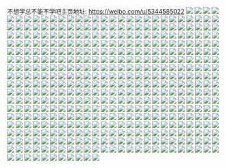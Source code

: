 不想学总不能不学吧主页地址: https://weibo.com/u/5344585022 
![](https://wx4.sinaimg.cn/mw2000/005PHkIely1h96kwwf9jij30u0140gs3.jpg) 
![](https://wx4.sinaimg.cn/mw2000/005PHkIely1h96l8wk8myj314o0u0145.jpg) 
![](https://wx4.sinaimg.cn/mw2000/005PHkIely1h96kwwzfwjj30u0140jyf.jpg) 
![](https://wx4.sinaimg.cn/mw2000/005PHkIely1h96kwbunezj31400u0113.jpg) 
![](https://wx4.sinaimg.cn/mw2000/005PHkIely1h96kwcig2rj31400u0am1.jpg) 
![](https://wx4.sinaimg.cn/mw2000/005PHkIegy1h8k5ur4gyqj31400u0wke.jpg) 
![](https://wx4.sinaimg.cn/mw2000/005PHkIegy1h8k5urrlv5j31400u0q8t.jpg) 
![](https://wx4.sinaimg.cn/mw2000/005PHkIegy1h8btc55116j30u01407fu.jpg) 
![](https://wx4.sinaimg.cn/mw2000/005PHkIegy1h8btb1pzdnj30u01sywrb.jpg) 
![](https://wx4.sinaimg.cn/mw2000/005PHkIegy1h8btcjmxzwj30u0140qaa.jpg) 
![](https://wx4.sinaimg.cn/mw2000/005PHkIegy1h8btb2v250j30u014dk0j.jpg) 
![](https://wx4.sinaimg.cn/mw2000/005PHkIegy1h8btb43zecj30u0140tge.jpg) 
![](https://wx4.sinaimg.cn/mw2000/005PHkIegy1h8btcprll7j30u0140dtc.jpg) 
![](https://wx4.sinaimg.cn/mw2000/005PHkIegy1h8btb3j1ioj30u0140132.jpg) 
![](https://wx4.sinaimg.cn/mw2000/005PHkIegy1h8btb4myb0j30u0140qb2.jpg) 
![](https://wx4.sinaimg.cn/mw2000/005PHkIegy1h8btb55v21j30u0140dq6.jpg) 
![](https://wx4.sinaimg.cn/mw2000/005PHkIegy1h89m1qlbf9j30u01o07hr.jpg) 
![](https://wx4.sinaimg.cn/mw2000/005PHkIegy1h7fdboai70j30u0140n98.jpg) 
![](https://wx4.sinaimg.cn/mw2000/005PHkIegy1h7fdbp5wq5j30u0140tmd.jpg) 
![](https://wx4.sinaimg.cn/mw2000/005PHkIegy1h6seho5950j30u0140wj4.jpg) 
![](https://wx4.sinaimg.cn/mw2000/005PHkIegy1h6pq5gp7ekj31400u045l.jpg) 
![](https://wx4.sinaimg.cn/mw2000/005PHkIegy1h6pq5hdndbj31400u010t.jpg) 
![](https://wx4.sinaimg.cn/mw2000/005PHkIegy1h6lju3c2awj30wi0o7767.jpg) 
![](https://wx4.sinaimg.cn/mw2000/005PHkIegy1h6gt6zyd4oj30u015b76b.jpg) 
![](https://wx4.sinaimg.cn/mw2000/005PHkIegy1h6gt7lnmuij30u0140jym.jpg) 
![](https://wx4.sinaimg.cn/mw2000/005PHkIegy1h60qdceks8j30u01gq44m.jpg) 
![](https://wx4.sinaimg.cn/mw2000/005PHkIegy1h5mi1urnpuj31900u0jwh.jpg) 
![](https://wx4.sinaimg.cn/mw2000/005PHkIegy1h5mi1wqpxuj31900u0ag6.jpg) 
![](https://wx4.sinaimg.cn/mw2000/005PHkIegy1h5mi1vexmkj31900u0jwg.jpg) 
![](https://wx4.sinaimg.cn/mw2000/005PHkIegy1h5mi1xypdnj30u0140493.jpg) 
![](https://wx4.sinaimg.cn/mw2000/005PHkIegy1h5mi1zr96wj31900u044h.jpg) 
![](https://wx4.sinaimg.cn/mw2000/005PHkIegy1h5mi1ydlnjj31900u0jxw.jpg) 
![](https://wx4.sinaimg.cn/mw2000/005PHkIegy1h5mi1ytviwj316f0u0mz3.jpg) 
![](https://wx4.sinaimg.cn/mw2000/005PHkIegy1h5mi1z9kdxj31900u0n2n.jpg) 
![](https://wx4.sinaimg.cn/mw2000/005PHkIegy1h5mih8r2wsj30u01400zm.jpg) 
![](https://wx4.sinaimg.cn/mw2000/005PHkIegy1h5mi2083mqj31900u0afb.jpg) 
![](https://wx4.sinaimg.cn/mw2000/005PHkIegy1h5mi2qv3zbj30u03j3qq6.jpg) 
![](https://wx4.sinaimg.cn/mw2000/005PHkIegy1h5kiyj5llyj32c0340u0z.jpg) 
![](https://wx4.sinaimg.cn/mw2000/005PHkIegy1h5kiyfwalpj32c0340x6p.jpg) 
![](https://wx4.sinaimg.cn/mw2000/005PHkIegy1h533kow081j30wi0riak8.jpg) 
![](https://wx4.sinaimg.cn/mw2000/005PHkIely1h51yppiek9j30u0140tks.jpg) 
![](https://wx4.sinaimg.cn/mw2000/005PHkIely1h51yprbondj30u0140k2d.jpg) 
![](https://wx4.sinaimg.cn/mw2000/005PHkIely1h51ypou76pj30u014049p.jpg) 
![](https://wx4.sinaimg.cn/mw2000/005PHkIely1h51zubqyd2j30u01407eb.jpg) 
![](https://wx4.sinaimg.cn/mw2000/005PHkIely1h51yps1xjuj30u0190tqp.jpg) 
![](https://wx4.sinaimg.cn/mw2000/005PHkIegy1h4nqwgkbebj30u0140gsc.jpg) 
![](https://wx4.sinaimg.cn/mw2000/005PHkIegy1h4nqwh1a7ij314g0u0n3p.jpg) 
![](https://wx4.sinaimg.cn/mw2000/005PHkIegy1h4nqwhgvwsj30u0140jxw.jpg) 
![](https://wx4.sinaimg.cn/mw2000/005PHkIegy1h4nqwfs82uj30u0102af5.jpg) 
![](https://wx4.sinaimg.cn/mw2000/005PHkIegy1h4nqx6ufeej30u00u0tbi.jpg) 
![](https://wx4.sinaimg.cn/mw2000/005PHkIegy1h4nqx6efquj30u0140q9g.jpg) 
![](https://wx4.sinaimg.cn/mw2000/005PHkIegy1h4n0abjkdnj30u01407at.jpg) 
![](https://wx4.sinaimg.cn/mw2000/005PHkIegy1h3zwe0nm0nj31400u0th6.jpg) 
![](https://wx4.sinaimg.cn/mw2000/005PHkIegy1h3zwe1cyrfj30u014045b.jpg) 
![](https://wx4.sinaimg.cn/mw2000/005PHkIegy1h3zwdzty7lj30u0140n3k.jpg) 
![](https://wx4.sinaimg.cn/mw2000/005PHkIegy1h2sp1y538vj30u0190430.jpg) 
![](https://wx4.sinaimg.cn/mw2000/005PHkIegy1h2sp1yiqcqj30u0190jwb.jpg) 
![](https://wx4.sinaimg.cn/mw2000/005PHkIegy1h2sp1ywujcj31900u0n43.jpg) 
![](https://wx4.sinaimg.cn/mw2000/005PHkIegy1h2sp1zf41kj30u0190te6.jpg) 
![](https://wx4.sinaimg.cn/mw2000/005PHkIegy1h2sp1xq8e5j30u0190wjp.jpg) 
![](https://wx4.sinaimg.cn/mw2000/005PHkIegy1h2sp1ztnw4j30u0190jw8.jpg) 
![](https://wx4.sinaimg.cn/mw2000/005PHkIegy1h2sp209yxpj30u01407c3.jpg) 
![](https://wx4.sinaimg.cn/mw2000/005PHkIegy1h2sp20sgfpj30u01400zl.jpg) 
![](https://wx4.sinaimg.cn/mw2000/005PHkIegy1h2qiyqf8osj30mi0u0k5x.jpg) 
![](https://wx4.sinaimg.cn/mw2000/005PHkIegy1h2p5eqmyapj32c0340kjl.jpg) 
![](https://wx4.sinaimg.cn/mw2000/005PHkIegy1h2g8i2jl1nj31400u0dne.jpg) 
![](https://wx4.sinaimg.cn/mw2000/005PHkIegy1h2g8i367wjj30u01407cf.jpg) 
![](https://wx4.sinaimg.cn/mw2000/005PHkIegy1h2g8i3o2xyj30u0140afi.jpg) 
![](https://wx4.sinaimg.cn/mw2000/005PHkIegy1h28wdbpo6cj31900u0jvs.jpg) 
![](https://wx4.sinaimg.cn/mw2000/005PHkIegy1h28wdcdx4ej31900u0790.jpg) 
![](https://wx4.sinaimg.cn/mw2000/005PHkIegy1h1e77qe0ccj30u01407cb.jpg) 
![](https://wx4.sinaimg.cn/mw2000/005PHkIegy1h0z875ff2gj30u0140q8u.jpg) 
![](https://wx4.sinaimg.cn/mw2000/005PHkIegy1h0z877h7lej30u01407b5.jpg) 
![](https://wx4.sinaimg.cn/mw2000/005PHkIegy1h0z8781otyj30u0140q9a.jpg) 
![](https://wx4.sinaimg.cn/mw2000/005PHkIegy1h104fefcl1j30u01400zi.jpg) 
![](https://wx4.sinaimg.cn/mw2000/005PHkIegy1h0wubpk05jj30u0140mzm.jpg) 
![](https://wx4.sinaimg.cn/mw2000/005PHkIegy1h0wubrebpjj30u01407dd.jpg) 
![](https://wx4.sinaimg.cn/mw2000/005PHkIegy1h0wubv4g27j30u0140gw1.jpg) 
![](https://wx4.sinaimg.cn/mw2000/005PHkIegy1h0wubon6lrj30u01hcdq0.jpg) 
![](https://wx4.sinaimg.cn/mw2000/005PHkIegy1h0wubwrwefj30u00wwtgl.jpg) 
![](https://wx4.sinaimg.cn/mw2000/005PHkIegy1h02qq34aouj30u01hcqee.jpg) 
![](https://wx4.sinaimg.cn/mw2000/005PHkIegy1h02qpyzyb9j30u0140wk3.jpg) 
![](https://wx4.sinaimg.cn/mw2000/005PHkIegy1h02qq07z8yj30u0140grl.jpg) 
![](https://wx4.sinaimg.cn/mw2000/005PHkIegy1h02qq0pdloj30mi0u0n35.jpg) 
![](https://wx4.sinaimg.cn/mw2000/005PHkIegy1h02qqb20fmj30mi0u0wiu.jpg) 
![](https://wx4.sinaimg.cn/mw2000/005PHkIegy1gzrxqsa0hxj30u0140jw6.jpg) 
![](https://wx4.sinaimg.cn/mw2000/005PHkIegy1gzrxqpq2d6j30u00w2n3f.jpg) 
![](https://wx4.sinaimg.cn/mw2000/005PHkIegy1gzrxqrd5nbj30u0140gt1.jpg) 
![](https://wx4.sinaimg.cn/mw2000/005PHkIegy1gzrxqxopiqj31400u0afl.jpg) 
![](https://wx4.sinaimg.cn/mw2000/005PHkIegy1gzrxvfemenj30u0140gsb.jpg) 
![](https://wx4.sinaimg.cn/mw2000/005PHkIegy1gyp2upbouqj30u0140tdk.jpg) 
![](https://wx4.sinaimg.cn/mw2000/005PHkIegy1gyp2uoi1d1j30u0140afw.jpg) 
![](https://wx4.sinaimg.cn/mw2000/005PHkIegy1gyp2uq70vfj30u014078t.jpg) 
![](https://wx4.sinaimg.cn/mw2000/005PHkIegy1gyp2ur3olpj30u0140gra.jpg) 
![](https://wx4.sinaimg.cn/mw2000/005PHkIegy1gxux6kxv6wj32c03401kz.jpg) 
![](https://wx4.sinaimg.cn/mw2000/005PHkIegy1gxux6nqclnj32c0340qv5.jpg) 
![](https://wx4.sinaimg.cn/mw2000/005PHkIegy1gxux6gt99qj32c03407wh.jpg) 
![](https://wx4.sinaimg.cn/mw2000/005PHkIegy1gxux6i7sy8j32c0340hdu.jpg) 
![](https://wx4.sinaimg.cn/mw2000/005PHkIegy1gxux6jmxnij32c0340u0x.jpg) 
![](https://wx4.sinaimg.cn/mw2000/005PHkIegy1gxux6mgmrij32c0340x6q.jpg) 
![](https://wx4.sinaimg.cn/mw2000/005PHkIegy1gxux6sa7i2j33402c0u0x.jpg) 
![](https://wx4.sinaimg.cn/mw2000/005PHkIegy1gxux7hf8ktj32c0340u0y.jpg) 
![](https://wx4.sinaimg.cn/mw2000/005PHkIegy1gxqeb90b5pj30u014045v.jpg) 
![](https://wx4.sinaimg.cn/mw2000/005PHkIegy1gxqebaw6lej30u0140qdc.jpg) 
![](https://wx4.sinaimg.cn/mw2000/005PHkIegy1gxqebvx05uj30u0141q99.jpg) 
![](https://wx4.sinaimg.cn/mw2000/005PHkIegy1gxqeb9tk97j31400u0q68.jpg) 
![](https://wx4.sinaimg.cn/mw2000/005PHkIegy1gxqefy09brj30u01hdtgh.jpg) 
![](https://wx4.sinaimg.cn/mw2000/005PHkIegy1gxqebbr3m6j30u01400yz.jpg) 
![](https://wx4.sinaimg.cn/mw2000/005PHkIegy1gxqedsq3gyj30u014043q.jpg) 
![](https://wx4.sinaimg.cn/mw2000/005PHkIegy1gwygfcqlj8j30kd0n878t.jpg) 
![](https://wx4.sinaimg.cn/mw2000/005PHkIegy1gwygfbwrvkj32c03404qr.jpg) 
![](https://wx4.sinaimg.cn/mw2000/005PHkIegy1gwygffyk4gj32c0340npe.jpg) 
![](https://wx4.sinaimg.cn/mw2000/005PHkIegy1gwlhrt5eb3j30n00ci0wh.jpg) 
![](https://wx4.sinaimg.cn/mw2000/005PHkIegy1gwlhrtmubyj31h90o8wo7.jpg) 
![](https://wx4.sinaimg.cn/mw2000/005PHkIegy1gwlhrunn24j33402c07wh.jpg) 
![](https://wx4.sinaimg.cn/mw2000/005PHkIegy1gwlhrys138j32c0340kjl.jpg) 
![](https://wx4.sinaimg.cn/mw2000/005PHkIegy1gwlhs0huudj32c0340u0x.jpg) 
![](https://wx4.sinaimg.cn/mw2000/005PHkIegy1gwlhrwxvyoj33402c0npe.jpg) 
![](https://wx4.sinaimg.cn/mw2000/005PHkIegy1gwj8cb2vwfj31g61cch67.jpg) 
![](https://wx4.sinaimg.cn/mw2000/005PHkIegy1gwj8ca92lzj31jj19m1cv.jpg) 
![](https://wx4.sinaimg.cn/mw2000/005PHkIegy1gw3airptbyj30if09zdib.jpg) 
![](https://wx4.sinaimg.cn/mw2000/005PHkIegy1gw0xxuc5j7j30p413wwpi.jpg) 
![](https://wx4.sinaimg.cn/mw2000/005PHkIegy1gvtu4q156sj33402c0e82.jpg) 
![](https://wx4.sinaimg.cn/mw2000/005PHkIegy1gvtu41ufbgj33402c0u0y.jpg) 
![](https://wx4.sinaimg.cn/mw2000/005PHkIegy1gvtu4nd39tj32c0340u0y.jpg) 
![](https://wx4.sinaimg.cn/mw2000/005PHkIegy1gvtu3us4wdj32c0340b2a.jpg) 
![](https://wx4.sinaimg.cn/mw2000/005PHkIegy1gveta6f5glj62ds1scnpd02.jpg) 
![](https://wx4.sinaimg.cn/mw2000/005PHkIegy1gveta7lk44j62c0340hdn02.jpg) 
![](https://wx4.sinaimg.cn/mw2000/005PHkIegy1gv9xfmyqcfj63402c0b2a02.jpg) 
![](https://wx4.sinaimg.cn/mw2000/005PHkIegy1gv9xfppec5j61sc2dsx6p02.jpg) 
![](https://wx4.sinaimg.cn/mw2000/005PHkIegy1gv9xfstuqnj63402c0hdu02.jpg) 
![](https://wx4.sinaimg.cn/mw2000/005PHkIegy1gv9xfx1earj61us1gje7d02.jpg) 
![](https://wx4.sinaimg.cn/mw2000/005PHkIely1gv2hh4i4zkj60n006gaby02.jpg) 
![](https://wx4.sinaimg.cn/mw2000/005PHkIely1gv2hh3niwzj60mj07utas02.jpg) 
![](https://wx4.sinaimg.cn/mw2000/005PHkIely1gv2hh56z6mj30n003kt9l.jpg) 
![](https://wx4.sinaimg.cn/mw2000/005PHkIely1gv2hh5tz69j60n01dsago02.jpg) 
![](https://wx4.sinaimg.cn/mw2000/005PHkIegy1guryiv0dyjj60n00c275l02.jpg) 
![](https://wx4.sinaimg.cn/mw2000/005PHkIegy1guryikofezj60jo05yt9g02.jpg) 
![](https://wx4.sinaimg.cn/mw2000/005PHkIegy1guryijhs5mj61x81bnkj502.jpg) 
![](https://wx4.sinaimg.cn/mw2000/005PHkIegy1gucho14tyej60n00pt43d02.jpg) 
![](https://wx4.sinaimg.cn/mw2000/005PHkIegy1gucho1mntjj60f306a0tu02.jpg) 
![](https://wx4.sinaimg.cn/mw2000/005PHkIegy1gsc188p2mmj614e0yvqb402.jpg) 
![](https://wx4.sinaimg.cn/mw2000/005PHkIegy1gsc187x1wyj30nh1u9k1j.jpg) 
![](https://wx4.sinaimg.cn/mw2000/005PHkIegy1gsc18cyryrj30n01dskjm.jpg) 
![](https://wx4.sinaimg.cn/mw2000/005PHkIegy1gsc18kqbzqj32c02fae85.jpg) 
![](https://wx4.sinaimg.cn/mw2000/005PHkIegy1gsc18q71osj32c0340e83.jpg) 
![](https://wx4.sinaimg.cn/mw2000/005PHkIegy1gsc186lme4j33402c07wq.jpg) 
![](https://wx4.sinaimg.cn/mw2000/005PHkIegy1gsc19s9pt1j32c0340kjy.jpg) 
![](https://wx4.sinaimg.cn/mw2000/005PHkIegy1gsc1a76pg3j31sm24mkjt.jpg) 
![](https://wx4.sinaimg.cn/mw2000/005PHkIegy1gsc1abevtdj32r22c0hdu.jpg) 
![](https://wx4.sinaimg.cn/mw2000/005PHkIegy1gs1sjdm0rfj32c0340he5.jpg) 
![](https://wx4.sinaimg.cn/mw2000/005PHkIegy1gs1si0xvtcj32c0340x74.jpg) 
![](https://wx4.sinaimg.cn/mw2000/005PHkIegy1gs1siqqx20j32c0340u1d.jpg) 
![](https://wx4.sinaimg.cn/mw2000/005PHkIegy1gs1sj01d6vj60jw0sgkbj02.jpg) 
![](https://wx4.sinaimg.cn/mw2000/005PHkIegy1gs1siyhupkj63402c0hdy02.jpg) 
![](https://wx4.sinaimg.cn/mw2000/005PHkIegy1gs1shjwv67j32862c0b2b.jpg) 
![](https://wx4.sinaimg.cn/mw2000/005PHkIegy1gr34flycwxj30n00mb0xj.jpg) 
![](https://wx4.sinaimg.cn/mw2000/005PHkIely1gqtsfm293ij33402c0kk0.jpg) 
![](https://wx4.sinaimg.cn/mw2000/005PHkIely1gqtsfajnwhj32ds2dsu12.jpg) 
![](https://wx4.sinaimg.cn/mw2000/005PHkIely1gqtsgpzxqjj31400u0an5.jpg) 
![](https://wx4.sinaimg.cn/mw2000/005PHkIegy1gpv3mt7nqrj32c03401l6.jpg) 
![](https://wx4.sinaimg.cn/mw2000/005PHkIegy1gpv3mqi6cgj32c02tshdz.jpg) 
![](https://wx4.sinaimg.cn/mw2000/005PHkIegy1gpv3mv9px3j32c0340b2g.jpg) 
![](https://wx4.sinaimg.cn/mw2000/005PHkIegy1gpv3mypwplj32c0340b2o.jpg) 
![](https://wx4.sinaimg.cn/mw2000/005PHkIegy1gpv3n1mr56j33402c0npd.jpg) 
![](https://wx4.sinaimg.cn/mw2000/005PHkIegy1gpv3nfvcm2j32c0340e8e.jpg) 
![](https://wx4.sinaimg.cn/mw2000/005PHkIegy1gpgouem5kxj33402c0qv5.jpg) 
![](https://wx4.sinaimg.cn/mw2000/005PHkIegy1gpgox5jqr2j33402c015a.jpg) 
![](https://wx4.sinaimg.cn/mw2000/005PHkIegy1gpgox8oixlj33402c04qq.jpg) 
![](https://wx4.sinaimg.cn/mw2000/005PHkIegy1gpgoxiogh2j30u019045h.jpg) 
![](https://wx4.sinaimg.cn/mw2000/005PHkIegy1gpgoygmkngj33402c0e81.jpg) 
![](https://wx4.sinaimg.cn/mw2000/005PHkIely1goymtpwt13j31sc2ds1kx.jpg) 
![](https://wx4.sinaimg.cn/mw2000/005PHkIely1goymta2jdcj32c0340b29.jpg) 
![](https://wx4.sinaimg.cn/mw2000/005PHkIely1goymtvs3nqj31sc2dsh7w.jpg) 
![](https://wx4.sinaimg.cn/mw2000/005PHkIely1goymtgyb0nj31sc1ckdpm.jpg) 
![](https://wx4.sinaimg.cn/mw2000/005PHkIely1goymtenhcvj314f1hwe6u.jpg) 
![](https://wx4.sinaimg.cn/mw2000/005PHkIely1goymt57jy7j32ay1p7ar3.jpg) 
![](https://wx4.sinaimg.cn/mw2000/005PHkIely1gowb91lhbfj33402c0b2a.jpg) 
![](https://wx4.sinaimg.cn/mw2000/005PHkIely1gowb97c07sj33402c04qq.jpg) 
![](https://wx4.sinaimg.cn/mw2000/005PHkIely1gowb9d8k6rj32t21z1x6p.jpg) 
![](https://wx4.sinaimg.cn/mw2000/005PHkIely1gowb9hunxjj33402c01ky.jpg) 
![](https://wx4.sinaimg.cn/mw2000/005PHkIely1gowb8wfvraj30n10n141c.jpg) 
![](https://wx4.sinaimg.cn/mw2000/005PHkIely1gowb9ledspj322a22a4qp.jpg) 
![](https://wx4.sinaimg.cn/mw2000/005PHkIely1gowb9ngsflj30sg0ly790.jpg) 
![](https://wx4.sinaimg.cn/mw2000/005PHkIely1gowb9wyavpj33332ahnph.jpg) 
![](https://wx4.sinaimg.cn/mw2000/005PHkIely1gowba0yb5rj32bb2bbhdt.jpg) 
![](https://wx4.sinaimg.cn/mw2000/005PHkIely1gm70tkyq9mj30n01ds1ky.jpg) 
![](https://wx4.sinaimg.cn/mw2000/005PHkIely1gm70tlpf6bj30n01gbafn.jpg) 
![](https://wx4.sinaimg.cn/mw2000/005PHkIely1gkuvgpcauij30n00je46f.jpg) 
![](https://wx4.sinaimg.cn/mw2000/005PHkIely1gg5p576lnhj316o1kwnpg.jpg) 
![](https://wx4.sinaimg.cn/mw2000/005PHkIely1gg5p52bzofj31ej1hee4m.jpg) 
![](https://wx4.sinaimg.cn/mw2000/005PHkIely1gg5p4ra1buj31kw1kwqva.jpg) 
![](https://wx4.sinaimg.cn/mw2000/005PHkIely1gg5p5bfmbpj32bb332kjo.jpg) 
![](https://wx4.sinaimg.cn/mw2000/005PHkIely1gg5p50tf6lj31kw16ox6s.jpg) 
![](https://wx4.sinaimg.cn/mw2000/005PHkIely1gg5p5ed2rxj327p1nrkjm.jpg) 
![](https://wx4.sinaimg.cn/mw2000/005PHkIely1gg5p5kvfbmj32bb3324qu.jpg) 
![](https://wx4.sinaimg.cn/mw2000/005PHkIely1gg5p4jq5eej33082967wm.jpg) 
![](https://wx4.sinaimg.cn/mw2000/005PHkIely1gg5p4w5qb8j316o1kw7wl.jpg) 
![](https://wx4.sinaimg.cn/mw2000/005PHkIely1gfyepo028vj31kw16ou0s.jpg) 
![](https://wx4.sinaimg.cn/mw2000/005PHkIely1gfyeq26i9vj31kw16oqv9.jpg) 
![](https://wx4.sinaimg.cn/mw2000/005PHkIely1gfyeq7uyg4j31kw16ou0z.jpg) 
![](https://wx4.sinaimg.cn/mw2000/005PHkIely1gfyeqeera6j31kw16o7wl.jpg) 
![](https://wx4.sinaimg.cn/mw2000/005PHkIely1gfyeplv98oj30n00jk4f1.jpg) 
![](https://wx4.sinaimg.cn/mw2000/005PHkIely1gfyeqga4xhj33402c04qp.jpg) 
![](https://wx4.sinaimg.cn/mw2000/005PHkIely1gfyesjqbuqj316o1kwb29.jpg) 
![](https://wx4.sinaimg.cn/mw2000/005PHkIely1gfyesyqqrmj31kw16ou0z.jpg) 
![](https://wx4.sinaimg.cn/mw2000/005PHkIely1gfyetr5j1fj316o1acnpe.jpg) 
![](https://wx4.sinaimg.cn/mw2000/005PHkIely1gfuc2qfbunj308f08fwez.jpg) 
![](https://wx4.sinaimg.cn/mw2000/005PHkIely1gfqxei8d47j30or0gzq5v.jpg) 
![](https://wx4.sinaimg.cn/mw2000/005PHkIely1gfqxeut1w5j31kw16ou0y.jpg) 
![](https://wx4.sinaimg.cn/mw2000/005PHkIely1gfqxewj6kbj31dv10b1bq.jpg) 
![](https://wx4.sinaimg.cn/mw2000/005PHkIely1gfqxegsvz8j316m1kub29.jpg) 
![](https://wx4.sinaimg.cn/mw2000/005PHkIely1gfqxeyws00j316o1kw1kx.jpg) 
![](https://wx4.sinaimg.cn/mw2000/005PHkIely1gfqxf1g3njj316o1kwb29.jpg) 
![](https://wx4.sinaimg.cn/mw2000/005PHkIely1gfqxf9nqg8j316o1kw7wl.jpg) 
![](https://wx4.sinaimg.cn/mw2000/005PHkIely1gfqxffbsz3j318y0zih7y.jpg) 
![](https://wx4.sinaimg.cn/mw2000/005PHkIely1gfqxfv034wj32c0340b2a.jpg) 
![](https://wx4.sinaimg.cn/mw2000/005PHkIely1gfl79g9ga1j30n01ds0xf.jpg) 
![](https://wx4.sinaimg.cn/mw2000/005PHkIely1gfjxkcq9vyj32c0340u0x.jpg) 
![](https://wx4.sinaimg.cn/mw2000/005PHkIely1gfjxkee5qvj33402c0kfl.jpg) 
![](https://wx4.sinaimg.cn/mw2000/005PHkIely1gfjxkj2or7j32c0340npd.jpg) 
![](https://wx4.sinaimg.cn/mw2000/005PHkIely1gfjxklihjgj32c0340hdt.jpg) 
![](https://wx4.sinaimg.cn/mw2000/005PHkIely1gffc5jqpqgj32o82o8kjl.jpg) 
![](https://wx4.sinaimg.cn/mw2000/005PHkIely1gffc5hlb0zj32bb2bbhdt.jpg) 
![](https://wx4.sinaimg.cn/mw2000/005PHkIely1gffc5lhfxyj32o82o8b29.jpg) 
![](https://wx4.sinaimg.cn/mw2000/005PHkIely1gffc5femq5j30ty1h8wrx.jpg) 
![](https://wx4.sinaimg.cn/mw2000/005PHkIely1gffc6610cfj30kd0r578a.jpg) 
![](https://wx4.sinaimg.cn/mw2000/005PHkIely1gffcbzob8fj32o82o81kx.jpg) 
![](https://wx4.sinaimg.cn/mw2000/005PHkIely1gffc5o1b0mj32bb332x6p.jpg) 
![](https://wx4.sinaimg.cn/mw2000/005PHkIely1gffcep4zbvj30jy0jydns.jpg) 
![](https://wx4.sinaimg.cn/mw2000/005PHkIely1gffcef5br9j32o82o8kjl.jpg) 
![](https://wx4.sinaimg.cn/mw2000/005PHkIely1gfbcvej3l5j30mn1ds7tw.jpg) 
![](https://wx4.sinaimg.cn/mw2000/005PHkIely1gf5kkyd9r2j32c021ix6q.jpg) 
![](https://wx4.sinaimg.cn/mw2000/005PHkIely1gf2k40uobhj33402c0npf.jpg) 
![](https://wx4.sinaimg.cn/mw2000/005PHkIely1gf2k5n9t1uj33402c0u0z.jpg) 
![](https://wx4.sinaimg.cn/mw2000/005PHkIely1gf5kkzshlxj32c0340e81.jpg) 
![](https://wx4.sinaimg.cn/mw2000/005PHkIely1gf5kl309wfj33402c0x6r.jpg) 
![](https://wx4.sinaimg.cn/mw2000/005PHkIely1gf2k4xfvlej33402c0x6r.jpg) 
![](https://wx4.sinaimg.cn/mw2000/005PHkIely1gf5kmlufkaj319y0yh15d.jpg) 
![](https://wx4.sinaimg.cn/mw2000/005PHkIely1gf5kl4386vj31kw16ok9l.jpg) 
![](https://wx4.sinaimg.cn/mw2000/005PHkIely1gf5kl5r82mj31hc0zkk1a.jpg) 
![](https://wx4.sinaimg.cn/mw2000/005PHkIely1gf1lpqv1whj33402c0wxh.jpg) 
![](https://wx4.sinaimg.cn/mw2000/005PHkIely1gf1lrwiigaj32c03404qq.jpg) 
![](https://wx4.sinaimg.cn/mw2000/005PHkIely1gf1lrzqjm0j32c03401ky.jpg) 
![](https://wx4.sinaimg.cn/mw2000/005PHkIely1gf1ls11ijyj33402c0kao.jpg) 
![](https://wx4.sinaimg.cn/mw2000/005PHkIely1gf0288tmryj31u02g07wh.jpg) 
![](https://wx4.sinaimg.cn/mw2000/005PHkIely1gf0287nddbj31r02c0n7e.jpg) 
![](https://wx4.sinaimg.cn/mw2000/005PHkIely1gf02873q67j30zk1be7bb.jpg) 
![](https://wx4.sinaimg.cn/mw2000/005PHkIely1gf029sqng0j31901907hl.jpg) 
![](https://wx4.sinaimg.cn/mw2000/005PHkIely1gf029rjy7bj30is0isgpr.jpg) 
![](https://wx4.sinaimg.cn/mw2000/005PHkIely1gf02g8z6w3j314w0n0k39.jpg) 
![](https://wx4.sinaimg.cn/mw2000/005PHkIely1gf027th4w5j32x426u7wh.jpg) 
![](https://wx4.sinaimg.cn/mw2000/005PHkIely1gf027v4ngqj32bb2bbb29.jpg) 
![](https://wx4.sinaimg.cn/mw2000/005PHkIely1gf027s5zanj32a22a2npd.jpg) 
![](https://wx4.sinaimg.cn/mw2000/005PHkIely1ges7wn3pv0j320p1iikc6.jpg) 
![](https://wx4.sinaimg.cn/mw2000/005PHkIely1ges7wq3vnlj32bb2bbkjl.jpg) 
![](https://wx4.sinaimg.cn/mw2000/005PHkIely1ges7wti9r8j33322bbhdt.jpg) 
![](https://wx4.sinaimg.cn/mw2000/005PHkIely1ges7wwdtcrj32bb2bbhdt.jpg) 
![](https://wx4.sinaimg.cn/mw2000/005PHkIely1ges7wlh9ufj32c81r67tn.jpg) 
![](https://wx4.sinaimg.cn/mw2000/005PHkIely1ges7x1ebmlj33402c0b2a.jpg) 
![](https://wx4.sinaimg.cn/mw2000/005PHkIely1ges7whsrhmj32o82o8e81.jpg) 
![](https://wx4.sinaimg.cn/mw2000/005PHkIely1ges7x8yozdj33402c07wk.jpg) 
![](https://wx4.sinaimg.cn/mw2000/005PHkIely1ges7xaqlrej33402c04la.jpg) 
![](https://wx4.sinaimg.cn/mw2000/005PHkIely1geneyqcpaej30n01dse81.jpg) 
![](https://wx4.sinaimg.cn/mw2000/005PHkIely1gef4wp7h2aj32o82o77wh.jpg) 
![](https://wx4.sinaimg.cn/mw2000/005PHkIely1gef4x17g4cj32o82o84qp.jpg) 
![](https://wx4.sinaimg.cn/mw2000/005PHkIely1gef4wrvlgcj30n01kqn9q.jpg) 
![](https://wx4.sinaimg.cn/mw2000/005PHkIely1gef4wyy6kbj30wh0lowi6.jpg) 
![](https://wx4.sinaimg.cn/mw2000/005PHkIely1gef4wq9bmvj31hc0zk48k.jpg) 
![](https://wx4.sinaimg.cn/mw2000/005PHkIely1gef4wtbnprj30zk1hcwnk.jpg) 
![](https://wx4.sinaimg.cn/mw2000/005PHkIely1gef4wy9t1dj32o82o8kjl.jpg) 
![](https://wx4.sinaimg.cn/mw2000/005PHkIely1gef4x7kuutj32o82o81ky.jpg) 
![](https://wx4.sinaimg.cn/mw2000/005PHkIely1gef4x4oqebj32o82o8npd.jpg) 
![](https://wx4.sinaimg.cn/mw2000/005PHkIely1gebuhrdhuxj31uo1uox2w.jpg) 
![](https://wx4.sinaimg.cn/mw2000/005PHkIely1gebuhpgkw4j31ve1vedtz.jpg) 
![](https://wx4.sinaimg.cn/mw2000/005PHkIely1gebuhq7fbmj31ve1ve136.jpg) 
![](https://wx4.sinaimg.cn/mw2000/005PHkIely1gebuhqsar3j30zk0zkk7g.jpg) 
![](https://wx4.sinaimg.cn/mw2000/005PHkIely1gebuhosoiej31hc0zkhdw.jpg) 
![](https://wx4.sinaimg.cn/mw2000/005PHkIely1gebuhlkju1j31hc0zknpg.jpg) 
![](https://wx4.sinaimg.cn/mw2000/005PHkIely1ge592lw3thj317k2o17on.jpg) 
![](https://wx4.sinaimg.cn/mw2000/005PHkIely1ge592oj12dj32c0340kjl.jpg) 
![](https://wx4.sinaimg.cn/mw2000/005PHkIely1ge592kphp7j32c0340npd.jpg) 
![](https://wx4.sinaimg.cn/mw2000/005PHkIely1ge592rumhtj31hc0zkgxx.jpg) 
![](https://wx4.sinaimg.cn/mw2000/005PHkIely1ge592sne0cj31hc0zkn2o.jpg) 
![](https://wx4.sinaimg.cn/mw2000/005PHkIely1ge592tdk23j31hc0zk4bw.jpg) 
![](https://wx4.sinaimg.cn/mw2000/005PHkIely1ge592qe7eij32c03401ky.jpg) 
![](https://wx4.sinaimg.cn/mw2000/005PHkIely1ge592xyxk4j32c03401ky.jpg) 
![](https://wx4.sinaimg.cn/mw2000/005PHkIely1ge59296yb8j30u01bc172.jpg) 
![](https://wx4.sinaimg.cn/mw2000/005PHkIely1ge2vq8ddx9j32c0340x6p.jpg) 
![](https://wx4.sinaimg.cn/mw2000/005PHkIely1ge2vqahfmej30k00jzjtv.jpg) 
![](https://wx4.sinaimg.cn/mw2000/005PHkIely1gdedti1wuoj30rw0rwqgt.jpg) 
![](https://wx4.sinaimg.cn/mw2000/005PHkIely1gdedsxgo7lj30rs0kuwlm.jpg) 
![](https://wx4.sinaimg.cn/mw2000/005PHkIely1gdedtbreadj32tq248npd.jpg) 
![](https://wx4.sinaimg.cn/mw2000/005PHkIely1gdedtg4v7cj32bb2bbnpe.jpg) 
![](https://wx4.sinaimg.cn/mw2000/005PHkIely1gdedt92vl3j33402c0e83.jpg) 
![](https://wx4.sinaimg.cn/mw2000/005PHkIely1gdgf1jspikj30la0kuqmd.jpg) 
![](https://wx4.sinaimg.cn/mw2000/005PHkIely1gdzey8qxlrj32801o0b29.jpg) 
![](https://wx4.sinaimg.cn/mw2000/005PHkIely1gdzeyymrb6j32o82o8npd.jpg) 
![](https://wx4.sinaimg.cn/mw2000/005PHkIely1gdzf1auz7hj323o1kq4qq.jpg) 
![](https://wx4.sinaimg.cn/mw2000/005PHkIely1gdxzbus6zlj32bc334x6p.jpg) 
![](https://wx4.sinaimg.cn/mw2000/005PHkIely1gdxzbwx2o4j33402c0kjl.jpg) 
![](https://wx4.sinaimg.cn/mw2000/005PHkIely1gdtcg7289ej31hc0zk4jr.jpg) 
![](https://wx4.sinaimg.cn/mw2000/005PHkIely1gdtcfyrk7mj322o340e81.jpg) 
![](https://wx4.sinaimg.cn/mw2000/005PHkIely1gdtcfvsu11j30u0140dlh.jpg) 
![](https://wx4.sinaimg.cn/mw2000/005PHkIely1gdtcftrdk9j32o82o87wh.jpg) 
![](https://wx4.sinaimg.cn/mw2000/005PHkIely1gdtcgah8dij31kc1n8b29.jpg) 
![](https://wx4.sinaimg.cn/mw2000/005PHkIely1gdtcfwx98gj32o82o8awg.jpg) 
![](https://wx4.sinaimg.cn/mw2000/005PHkIely1gdtcgcvnrqj30n02k1hbc.jpg) 
![](https://wx4.sinaimg.cn/mw2000/005PHkIely1gdtcfzd67uj30lo0shae1.jpg) 
![](https://wx4.sinaimg.cn/mw2000/005PHkIely1gdtcg4g3z3j33232akkjn.jpg) 
![](https://wx4.sinaimg.cn/mw2000/005PHkIely1gdtcfm0vuij30zk1hcu0x.jpg) 
![](https://wx4.sinaimg.cn/mw2000/005PHkIely1gdtchiy9qoj32c03401l1.jpg) 
![](https://wx4.sinaimg.cn/mw2000/005PHkIely1gdtcfv8lzhj31hc0zk451.jpg) 
![](https://wx4.sinaimg.cn/mw2000/005PHkIely1gddezh679dj30n01dsnpg.jpg) 
![](https://wx4.sinaimg.cn/mw2000/005PHkIely1gddez7rfn1j30n01dsb2c.jpg) 
![](https://wx4.sinaimg.cn/mw2000/005PHkIely1gday8i7oqgj32c03404qs.jpg) 
![](https://wx4.sinaimg.cn/mw2000/005PHkIely1gday8bpt3bj32o82o81kx.jpg) 
![](https://wx4.sinaimg.cn/mw2000/005PHkIely1gday89uzd5j32o82o8qv6.jpg) 
![](https://wx4.sinaimg.cn/mw2000/005PHkIely1gd07s7kublj314014ytkx.jpg) 
![](https://wx4.sinaimg.cn/mw2000/005PHkIely1gcliu1y77lj31400u01aj.jpg) 
![](https://wx4.sinaimg.cn/mw2000/005PHkIely1gclitvp1pyj33402c07wk.jpg) 
![](https://wx4.sinaimg.cn/mw2000/005PHkIely1gclitpwecqj33402c0kjn.jpg) 
![](https://wx4.sinaimg.cn/mw2000/005PHkIely1gcliu0ayjsj33402c0kjn.jpg) 
![](https://wx4.sinaimg.cn/mw2000/005PHkIely1gcee1rgna8j31c019ke0y.jpg) 
![](https://wx4.sinaimg.cn/mw2000/005PHkIely1gc5gwjfy46j31400u0ais.jpg) 
![](https://wx4.sinaimg.cn/mw2000/005PHkIely1gc5gwkzb93j33402c0b29.jpg) 
![](https://wx4.sinaimg.cn/mw2000/005PHkIely1gc5gwmmp94j33402c0kjl.jpg) 
![](https://wx4.sinaimg.cn/mw2000/005PHkIely1gc5gwvee0cj34802tc1l2.jpg) 
![](https://wx4.sinaimg.cn/mw2000/005PHkIely1gc5gwpk6pij33402c0hdv.jpg) 
![](https://wx4.sinaimg.cn/mw2000/005PHkIely1gc5gxlq4ywj34802tc1l2.jpg) 
![](https://wx4.sinaimg.cn/mw2000/005PHkIely1gbxd7lrsj0j335629tdzb.jpg) 
![](https://wx4.sinaimg.cn/mw2000/005PHkIely1gbxd7pv1fvj33ga2hue82.jpg) 
![](https://wx4.sinaimg.cn/mw2000/005PHkIely1gbxd7kb0gxj31ds0n0gv9.jpg) 
![](https://wx4.sinaimg.cn/mw2000/005PHkIely1gbxd7ri2dej32801o0x4t.jpg) 
![](https://wx4.sinaimg.cn/mw2000/005PHkIely1gbw43t0lwfj30xh0lp4qp.jpg) 
![](https://wx4.sinaimg.cn/mw2000/005PHkIely1gbw43gmf5bj34802tc1l2.jpg) 
![](https://wx4.sinaimg.cn/mw2000/005PHkIely1gbw3x2wl10j31kw1kwnc8.jpg) 
![](https://wx4.sinaimg.cn/mw2000/005PHkIely1gbdgwo25l6j3210210npd.jpg) 
![](https://wx4.sinaimg.cn/mw2000/005PHkIely1gb42i7zp9kj31o01o0du5.jpg) 
![](https://wx4.sinaimg.cn/mw2000/005PHkIely1gav1ba94rpj33402c0hdw.jpg) 
![](https://wx4.sinaimg.cn/mw2000/005PHkIely1gav1b6p0mbj33402c01kz.jpg) 
![](https://wx4.sinaimg.cn/mw2000/005PHkIely1gav1be36mxj322z2ahe81.jpg) 
![](https://wx4.sinaimg.cn/mw2000/005PHkIely1gav1bh4qp5j33402c0qv5.jpg) 
![](https://wx4.sinaimg.cn/mw2000/005PHkIely1gav1bvt9kqj33402c0u0x.jpg) 
![](https://wx4.sinaimg.cn/mw2000/005PHkIely1gav1bu1ul4j33402c0kjl.jpg) 
![](https://wx4.sinaimg.cn/mw2000/005PHkIely1gav1bxj4qxj33402c01kx.jpg) 
![](https://wx4.sinaimg.cn/mw2000/005PHkIely1gav1c1ag3cj31p01tbnpd.jpg) 
![](https://wx4.sinaimg.cn/mw2000/005PHkIely1gav1c5opcxj33402c01kz.jpg) 
![](https://wx4.sinaimg.cn/mw2000/005PHkIely1g9xez9duj3j30u01407au.jpg) 
![](https://wx4.sinaimg.cn/mw2000/005PHkIely1g9xezaqq1nj30u014046q.jpg) 
![](https://wx4.sinaimg.cn/mw2000/005PHkIely1g9xezcljxgj30u1142wmh.jpg) 
![](https://wx4.sinaimg.cn/mw2000/005PHkIely1g9xezegc88j31400u0gt3.jpg) 
![](https://wx4.sinaimg.cn/mw2000/005PHkIely1g9rzpl91f5j30n00n0dhs.jpg) 
![](https://wx4.sinaimg.cn/mw2000/005PHkIely1g9od0rgmyqj30u00u046v.jpg) 
![](https://wx4.sinaimg.cn/mw2000/005PHkIely1g9od0rw1boj30u00u07b6.jpg) 
![](https://wx4.sinaimg.cn/mw2000/005PHkIely1g8xwgnbi79j30n01ds41u.jpg) 
![](https://wx4.sinaimg.cn/mw2000/005PHkIely1g8xwggtiidj30n01dsdiq.jpg) 
![](https://wx4.sinaimg.cn/mw2000/005PHkIely1g8ew5r3exzj30u00u0k1z.jpg) 
![](https://wx4.sinaimg.cn/mw2000/005PHkIely1g8ew5q846wj30u00u0qed.jpg) 
![](https://wx4.sinaimg.cn/mw2000/005PHkIely1g8ew5sx3epj30u00z0aj2.jpg) 
![](https://wx4.sinaimg.cn/mw2000/005PHkIely1g80cd7jxvcj31400u045y.jpg) 
![](https://wx4.sinaimg.cn/mw2000/005PHkIely1g80cem1hcmj31400u010x.jpg) 
![](https://wx4.sinaimg.cn/mw2000/005PHkIely1g7qtlbkyidj31400u0zsq.jpg) 
![](https://wx4.sinaimg.cn/mw2000/005PHkIely1g7qtm97gaij31780u0kbf.jpg) 
![](https://wx4.sinaimg.cn/mw2000/005PHkIely1g7qtn0egcoj31400u0wp5.jpg) 
![](https://wx4.sinaimg.cn/mw2000/005PHkIely1g7qtn187r5j31400u0wjc.jpg) 
![](https://wx4.sinaimg.cn/mw2000/005PHkIely1g7qtmzdqwaj31400u00wo.jpg) 
![](https://wx4.sinaimg.cn/mw2000/005PHkIely1g7qtn5tw64j30u0140ahe.jpg) 
![](https://wx4.sinaimg.cn/mw2000/005PHkIely1g40nux0bv5j31jk2bc7wh.jpg) 
![](https://wx4.sinaimg.cn/mw2000/005PHkIely1g40nw4fizlj31540ty10y.jpg) 
![](https://wx4.sinaimg.cn/mw2000/005PHkIely1g40nvcef4kj33402c0e83.jpg) 
![](https://wx4.sinaimg.cn/mw2000/005PHkIely1g40nuyrmkuj31ng20g1ky.jpg) 
![](https://wx4.sinaimg.cn/mw2000/005PHkIely1g40nuuwt3dj31kw1kw7vq.jpg) 
![](https://wx4.sinaimg.cn/mw2000/005PHkIely1g40nvfk4nrj34002o0hdu.jpg) 
![](https://wx4.sinaimg.cn/mw2000/005PHkIely1g40nvqfziqj30rs1qi183.jpg) 
![](https://wx4.sinaimg.cn/mw2000/005PHkIely1g40nvdkr2cj30m80gotbi.jpg) 
![](https://wx4.sinaimg.cn/mw2000/005PHkIely1g40nw0fadcj323e2g37wh.jpg) 
![](https://wx4.sinaimg.cn/mw2000/005PHkIegy1g3yrrk7ngxj31900u018r.jpg) 
![](https://wx4.sinaimg.cn/mw2000/005PHkIegy1g3yrpt155vj31900u0n48.jpg) 
![](https://wx4.sinaimg.cn/mw2000/005PHkIegy1g3yrpth7i2j31900u0dqg.jpg) 
![](https://wx4.sinaimg.cn/mw2000/005PHkIegy1g3yrptwrvuj30u0190tf6.jpg) 
![](https://wx4.sinaimg.cn/mw2000/005PHkIegy1g3yrpum2ymj31900u0qc9.jpg) 
![](https://wx4.sinaimg.cn/mw2000/005PHkIegy1g3yrpu7tzgj30u0190dkf.jpg) 
![](https://wx4.sinaimg.cn/mw2000/005PHkIegy1g3yrq80ro9j30n03tge81.jpg) 
![](https://wx4.sinaimg.cn/mw2000/005PHkIegy1g3yrrjmwi8j31400u0axn.jpg) 
![](https://wx4.sinaimg.cn/mw2000/005PHkIegy1g3yrrw3znbj30u019078b.jpg) 
![](https://wx4.sinaimg.cn/mw2000/005PHkIegy1g3wh3jkn63j30u00u013e.jpg) 
![](https://wx4.sinaimg.cn/mw2000/005PHkIegy1g3wh3j0aqoj30u01407ml.jpg) 
![](https://wx4.sinaimg.cn/mw2000/005PHkIely1g3b0ttowebj31880u0wuu.jpg) 
![](https://wx4.sinaimg.cn/mw2000/005PHkIely1g3b0tulyn5j31400u0qhn.jpg) 
![](https://wx4.sinaimg.cn/mw2000/005PHkIely1g3b0tvldn3j30wq0u0ncl.jpg) 
![](https://wx4.sinaimg.cn/mw2000/005PHkIely1g39ykz4os3j30n00d30u5.jpg) 
![](https://wx4.sinaimg.cn/mw2000/005PHkIely1g34ochtrthj33402c0npd.jpg) 
![](https://wx4.sinaimg.cn/mw2000/005PHkIely1g34ocg90tuj31kw1kw4qq.jpg) 
![](https://wx4.sinaimg.cn/mw2000/005PHkIely1g34ocjxl0dj33402c0e81.jpg) 
![](https://wx4.sinaimg.cn/mw2000/005PHkIely1g34ocdg5hvj33402c0b2c.jpg) 
![](https://wx4.sinaimg.cn/mw2000/005PHkIely1g34ocnksk1j33402c07wi.jpg) 
![](https://wx4.sinaimg.cn/mw2000/005PHkIely1g34ocpwsrbj33402c07wh.jpg) 
![](https://wx4.sinaimg.cn/mw2000/005PHkIely1g34ocshh2rj33402c0e81.jpg) 
![](https://wx4.sinaimg.cn/mw2000/005PHkIely1g34oczqw58j33402c01l1.jpg) 
![](https://wx4.sinaimg.cn/mw2000/005PHkIely1g34od3nhfaj33402c0e84.jpg) 
![](https://wx4.sinaimg.cn/mw2000/005PHkIely1g12naybkjsj32c03404qq.jpg) 
![](https://wx4.sinaimg.cn/mw2000/005PHkIely1g12nb1e2dfj32c0340u0x.jpg) 
![](https://wx4.sinaimg.cn/mw2000/005PHkIely1g12nb7xz0xj32v21zknpe.jpg) 
![](https://wx4.sinaimg.cn/mw2000/005PHkIely1fzvlcau8wzj31400u0jz7.jpg) 
![](https://wx4.sinaimg.cn/mw2000/005PHkIely1fzvlcbankvj31400u011y.jpg) 
![](https://wx4.sinaimg.cn/mw2000/005PHkIely1fzvld968g4j31400u0jx6.jpg) 
![](https://wx4.sinaimg.cn/mw2000/005PHkIely1fzvld9mzdyj31400u0q9q.jpg) 
![](https://wx4.sinaimg.cn/mw2000/005PHkIely1fzvldaafk6j31400u00y8.jpg) 
![](https://wx4.sinaimg.cn/mw2000/005PHkIely1fzvldir8dlj31400u0dm6.jpg) 
![](https://wx4.sinaimg.cn/mw2000/005PHkIely1fz6csb7lrtj34002o04qr.jpg) 
![](https://wx4.sinaimg.cn/mw2000/005PHkIely1fz6cs8kokaj31kw1kwase.jpg) 
![](https://wx4.sinaimg.cn/mw2000/005PHkIely1fz6cs7fhdpj31kw1kwh5x.jpg) 
![](https://wx4.sinaimg.cn/mw2000/005PHkIely1fyje3rvtkqj33402c07wj.jpg) 
![](https://wx4.sinaimg.cn/mw2000/005PHkIely1fyje3t1d67j30u0140gpc.jpg) 
![](https://wx4.sinaimg.cn/mw2000/005PHkIely1fyje3pno5qj31400u0thv.jpg) 
![](https://wx4.sinaimg.cn/mw2000/005PHkIely1fyje3o9b9dj32c02c01ky.jpg) 
![](https://wx4.sinaimg.cn/mw2000/005PHkIely1fyje3v4ghxj30xc18ehdt.jpg) 
![](https://wx4.sinaimg.cn/mw2000/005PHkIely1fy61vh0v2ej30qo0qowiw.jpg) 
![](https://wx4.sinaimg.cn/mw2000/005PHkIely1fy35775rczj30zm0qo10g.jpg) 
![](https://wx4.sinaimg.cn/mw2000/005PHkIely1fy3575mefmj30zm0qon4h.jpg) 
![](https://wx4.sinaimg.cn/mw2000/005PHkIely1fy3578komtj30zm0qo10u.jpg) 
![](https://wx4.sinaimg.cn/mw2000/005PHkIely1fy20o5wdphj30zk0qohdt.jpg) 
![](https://wx4.sinaimg.cn/mw2000/005PHkIely1fy0gb4hhwgj31180qogwl.jpg) 
![](https://wx4.sinaimg.cn/mw2000/005PHkIely1fy0gb61fv0j31160qoq7q.jpg) 
![](https://wx4.sinaimg.cn/mw2000/005PHkIely1fxk17hcvm6j30qo0qoq69.jpg) 
![](https://wx4.sinaimg.cn/mw2000/005PHkIely1fxk17pkrvdj30zk0qojxt.jpg) 
![](https://wx4.sinaimg.cn/mw2000/005PHkIely1fwu3qbbgs9j32o02o0x6s.jpg) 
![](https://wx4.sinaimg.cn/mw2000/005PHkIely1fv4st3ttd2j30j60asgma.jpg) 
![](https://wx4.sinaimg.cn/mw2000/005PHkIely1fv3o0vmcgej30qo0qon0k.jpg) 
![](https://wx4.sinaimg.cn/mw2000/005PHkIely1fsdgjlheeuj30rs267gqw.jpg) 
![](https://wx4.sinaimg.cn/mw2000/005PHkIely1fsdgjmea2oj30rs1qkgq0.jpg) 
![](https://wx4.sinaimg.cn/mw2000/005PHkIely1fsdgjngvuaj30rs1qkgos.jpg) 
![](https://wx4.sinaimg.cn/mw2000/005PHkIely1fsdgjo5y50j30rs1qk420.jpg) 
![](https://wx4.sinaimg.cn/mw2000/005PHkIely1fsdgjov9d0j30rs1qk41h.jpg) 
![](https://wx4.sinaimg.cn/mw2000/005PHkIely1fsdgjpjclsj30rs1qkq5r.jpg) 
![](https://wx4.sinaimg.cn/mw2000/005PHkIely1fr63mk7bclj30qo0zk1be.jpg) 
![](https://wx4.sinaimg.cn/mw2000/005PHkIely1fq7smrgxxhj30qo0zkqa1.jpg) 
![](https://wx4.sinaimg.cn/mw2000/005PHkIely1fq6tfl6zhij31be0qotdx.jpg) 
![](https://wx4.sinaimg.cn/mw2000/005PHkIely1fq6tfmap17j30zk0qoth2.jpg) 
